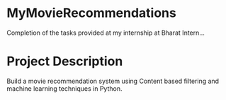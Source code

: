 # MyMovieRecommendations
Completion of the tasks provided at my internship at Bharat Intern...
# Project Description
Build a movie recommendation system using Content based filtering and machine learning techniques in Python.
